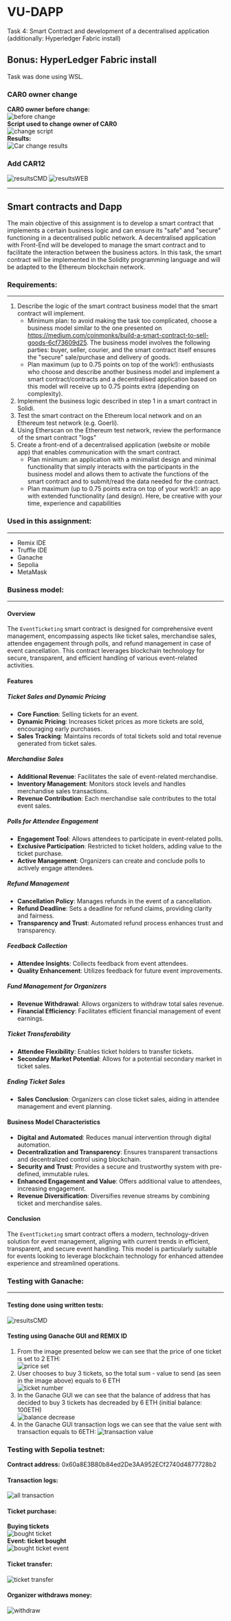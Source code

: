 # VU-DAPP
Task 4: Smart Contract and development of a decentralised application (additionally: Hyperledger Fabric install)

## Bonus: HyperLedger Fabric install 
Task was done using WSL.
### CAR0 owner change
**CAR0 owner before change:** <br>
![before change](https://github.com/gabskir/VU-DAPP/blob/main/owner1.png?raw=true)
<br>
**Script used to change owner of CAR0** <br>
![change script](https://github.com/gabskir/VU-DAPP/blob/main/changeowner.png?raw=true)
<br>
**Results:** <br>
![Car change results](https://github.com/gabskir/VU-DAPP/blob/main/changedowner.png?raw=true)
<br>
### Add CAR12
![resultsCMD](https://github.com/gabskir/VU-DAPP/blob/main/car12create.png?raw=true)
![resultsWEB](https://github.com/gabskir/VU-DAPP/blob/main/car12create2.png?raw=true)

---

## Smart contracts and Dapp

The main objective of this assignment is to develop a smart contract that implements a certain business logic and can ensure its "safe" and "secure" functioning in a decentralised public network. A decentralised application with Front-End will be developed to manage the smart contract and to facilitate the interaction between the business actors. In this task, the smart contract will be implemented in the Solidity programming language and will be adapted to the Ethereum blockchain network.

### Requirements:
---
1. Describe the logic of the smart contract business model that the smart contract will implement.
   - Minimum plan: to avoid making the task too complicated, choose a business model similar to the one presented on https://medium.com/coinmonks/build-a-smart-contract-to-sell-goods-6cf73609d25. The business model involves the following parties: buyer, seller, courier, and the smart contract itself ensures the "secure" sale/purchase and delivery of goods.
   - Plan maximum (up to 0.75 points on top of the work!): enthusiasts who choose and describe another business model and implement a smart contract/contracts and a decentralised application based on this model will receive up to 0.75 points extra (depending on complexity).
2. Implement the business logic described in step 1 in a smart contract in Solidi.
3. Test the smart contract on the Ethereum local network and on an Ethereum test network (e.g. Goerli).
4. Using Etherscan on the Ethereum test network, review the performance of the smart contract "logs"
5. Create a front-end of a decentralised application (website or mobile app) that enables communication with the smart contract.
   - Plan minimum: an application with a minimalist design and minimal functionality that simply interacts with the participants in the business model and allows them to activate the functions of the smart contract and to submit/read the data needed for the contract.
   - Plan maximum (up to 0.75 points extra on top of your work!): an app with extended functionality (and design). Here, be creative with your time, experience and capabilities

### Used in this assignment:
---
- Remix IDE
- Truffle IDE
- Ganache
- Sepolia
- MetaMask

### Business model:
---
#### Overview
The `EventTicketing` smart contract is designed for comprehensive event management, encompassing aspects like ticket sales, merchandise sales, attendee engagement through polls, and refund management in case of event cancellation. This contract leverages blockchain technology for secure, transparent, and efficient handling of various event-related activities.

#### Features

##### Ticket Sales and Dynamic Pricing
- **Core Function**: Selling tickets for an event.
- **Dynamic Pricing**: Increases ticket prices as more tickets are sold, encouraging early purchases.
- **Sales Tracking**: Maintains records of total tickets sold and total revenue generated from ticket sales.

##### Merchandise Sales
- **Additional Revenue**: Facilitates the sale of event-related merchandise.
- **Inventory Management**: Monitors stock levels and handles merchandise sales transactions.
- **Revenue Contribution**: Each merchandise sale contributes to the total event sales.

##### Polls for Attendee Engagement
- **Engagement Tool**: Allows attendees to participate in event-related polls.
- **Exclusive Participation**: Restricted to ticket holders, adding value to the ticket purchase.
- **Active Management**: Organizers can create and conclude polls to actively engage attendees.

##### Refund Management
- **Cancellation Policy**: Manages refunds in the event of a cancellation.
- **Refund Deadline**: Sets a deadline for refund claims, providing clarity and fairness.
- **Transparency and Trust**: Automated refund process enhances trust and transparency.

##### Feedback Collection
- **Attendee Insights**: Collects feedback from event attendees.
- **Quality Enhancement**: Utilizes feedback for future event improvements.

##### Fund Management for Organizers
- **Revenue Withdrawal**: Allows organizers to withdraw total sales revenue.
- **Financial Efficiency**: Facilitates efficient financial management of event earnings.

##### Ticket Transferability
- **Attendee Flexibility**: Enables ticket holders to transfer tickets.
- **Secondary Market Potential**: Allows for a potential secondary market in ticket sales.

##### Ending Ticket Sales
- **Sales Conclusion**: Organizers can close ticket sales, aiding in attendee management and event planning.

#### Business Model Characteristics
- **Digital and Automated**: Reduces manual intervention through digital automation.
- **Decentralization and Transparency**: Ensures transparent transactions and decentralized control using blockchain.
- **Security and Trust**: Provides a secure and trustworthy system with pre-defined, immutable rules.
- **Enhanced Engagement and Value**: Offers additional value to attendees, increasing engagement.
- **Revenue Diversification**: Diversifies revenue streams by combining ticket and merchandise sales.

#### Conclusion
The `EventTicketing` smart contract offers a modern, technology-driven solution for event management, aligning with current trends in efficient, transparent, and secure event handling. This model is particularly suitable for events looking to leverage blockchain technology for enhanced attendee experience and streamlined operations.

### Testing with Ganache:
---
#### Testing done using written tests:
![resultsCMD](https://github.com/gabskir/VU-DAPP/blob/main/Testing%20cmd.png?raw=true)
#### Testing using Ganache GUI and REMIX ID
1. From the image presented below we can see that the price of one ticket is set to 2 ETH: <br>
![price set](https://github.com/gabskir/VU-DAPP/blob/main/choose%20value%20to%20transfer.png?raw=true)
2. User chooses to buy 3 tickets, so the total sum - value to send (as seen in the image above) equals to 6 ETH <br>
![ticket number](https://github.com/gabskir/VU-DAPP/blob/main/How%20many%20tickets.png?raw=true)
3. In the Ganache GUI we can see that the balance of address that has decided to buy 3 tickets has decreaded by 6 ETH (initial balance: 100ETH)<br>
![balance decrease](https://github.com/gabskir/VU-DAPP/blob/main/atimta%20suma.png?raw=true)
4. In the Ganache GUI transaction logs we can see that the value sent with transaction equals to 6ETH:
![transaction value](https://github.com/gabskir/VU-DAPP/blob/main/Kiek%20issiusta%20su%20kontraktu.png?raw=true)

### Testing with Sepolia testnet:
**Contract address:** 0x60a8E3B80b84ed2De3AA952ECf2740d4877728b2
#### Transaction logs:
![all transaction](https://github.com/gabskir/VU-DAPP/blob/main/Transaction%20log.png?raw=true)
#### Ticket purchase:
**Buying tickets**<br>
![bought ticket](https://github.com/gabskir/VU-DAPP/blob/main/Bought%20ticket.png?raw=true)
<br>
**Event: ticket bought**<br>
![bought ticket event](https://github.com/gabskir/VU-DAPP/blob/main/Bought%20ticket%20event.png?raw=true)
#### Ticket transfer:
![ticket transfer](https://github.com/gabskir/VU-DAPP/blob/main/Ticket%20transfer.png?raw=true)
#### Organizer withdraws money:
![withdraw](https://github.com/gabskir/VU-DAPP/blob/main/Withdraw.png?raw=true)





